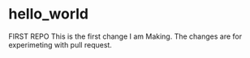 # hello_world
FIRST REPO
This is the first change I am Making.
The changes are for experimeting with pull request.
